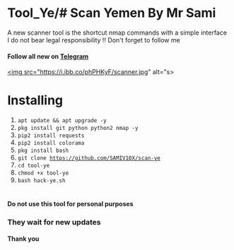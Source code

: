 # Tool_Ye/# Scan Yemen By Mr Sami
A new scanner tool is the shortcut nmap commands with a simple interface
I do not bear legal responsibility !!
Don't forget to follow me
#### Follow all new on [Telegram](https://t.me/Hack_4x)
<a href="https://cyberyemen.blogspot.com"><img src="https://i.ibb.co/phPHKyF/scanner.jpg" alt="s>

# Installing
1. <code>apt update && apt upgrade -y</code>
2. <code>pkg install git python python2 nmap -y</code>
3. <code>pip2 install requests </code>
4. <code>pip2 install colorama </code>
5. <code>pkg install bash </code>
6. <code>git clone https://github.com/SAMIV10X/scan-ye</code>
7. <code>cd tool-ye</code>
8. <code>chmod +x tool-ye </code>
9. <code>bash hack-ye.sh</code><br><br>


#### Do not use this tool for personal purposes
### They wait for new updates
#### Thank you
